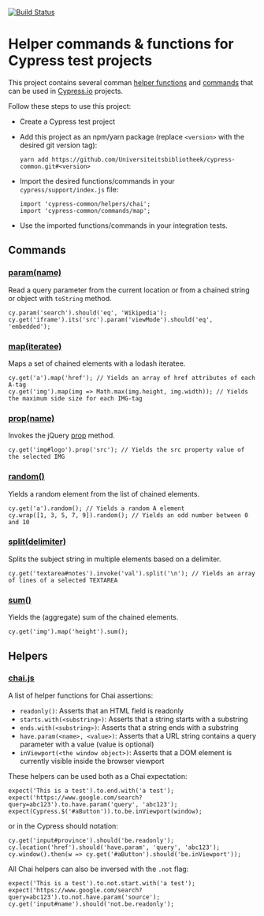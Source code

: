 [![Build Status](https://travis-ci.org/Universiteitsbibliotheek/cypress-common.svg?branch=master)](https://travis-ci.org/Universiteitsbibliotheek/cypress-common)

# Helper commands & functions for Cypress test projects

This project contains several comman [helper functions](helpers/) and [commands](commands/) that can be used in [Cypress.io](https://cypress.io) projects.

Follow these steps to use this project:

* Create a Cypress test project
* Add this project as an npm/yarn package (replace `<version>` with the desired git version tag):

  ```
  yarn add https://github.com/Universiteitsbibliotheek/cypress-common.git#<version>
  ```

* Import the desired functions/commands in your `cypress/support/index.js` file:

  ```
  import 'cypress-common/helpers/chai';
  import 'cypress-common/commands/map';
  ```

* Use the imported functions/commands in your integration tests.

## Commands

### [param(name)](commands/param.js)

Read a query parameter from the current location or from a chained string or object with `toString` method.

```
cy.param('search').should('eq', 'Wikipedia');
cy.get('iframe').its('src').param('viewMode').should('eq', 'embedded');
```

### [map(iteratee)](commands/map.js)

Maps a set of chained elements with a lodash iteratee.

```
cy.get('a').map('href'); // Yields an array of href attributes of each A-tag
cy.get('img').map(img => Math.max(img.height, img.width)); // Yields the maximum side size for each IMG-tag
```

### [prop(name)](commands/prop.js)

Invokes the jQuery [prop](https://api.jquery.com/prop/) method.

```
cy.get('img#logo').prop('src'); // Yields the src property value of the selected IMG
```

### [random()](commands/random.js)

Yields a random element from the list of chained elements.

```
cy.get('a').random(); // Yields a random A element
cy.wrap([1, 3, 5, 7, 9]).random(); // Yields an odd number between 0 and 10
```

### [split(delimiter)](commands/split.js)

Splits the subject string in multiple elements based on a delimiter.

```
cy.get('textarea#notes').invoke('val').split('\n'); // Yields an array of lines of a selected TEXTAREA
```

### [sum()](commands/sum.js)

Yields the (aggregate) sum of the chained elements.

```
cy.get('img').map('height').sum();
```

## Helpers

### [chai.js](helpers/chai.js)

A list of helper functions for Chai assertions:

* `readonly()`: Asserts that an HTML field is readonly
* `starts.with(<substring>)`: Asserts that a string starts with a substring
* `ends.with(<substring>)`: Asserts that a string ends with a substring
* `have.param(<name>, <value>)`: Asserts that a URL string contains a query parameter with a value (value is optional)
* `inViewport(<the window object>)`: Asserts that a DOM element is currently visible inside the browser viewport

These helpers can be used both as a Chai expectation:

```
expect('This is a test').to.end.with('a test');
expect('https://www.google.com/search?query=abc123').to.have.param('query', 'abc123');
expect(Cypress.$('#aButton')).to.be.inViewport(window);
```

or in the Cypress should notation:

```
cy.get('input#province').should('be.readonly');
cy.location('href').should('have.param', 'query', 'abc123');
cy.window().then(w => cy.get('#aButton').should('be.inViewport'));
```

All Chai helpers can also be inversed with the `.not` flag:

```
expect('This is a test').to.not.start.with('a test');
expect('https://www.google.com/search?query=abc123').to.not.have.param('source');
cy.get('input#name').should('not.be.readonly');
```
